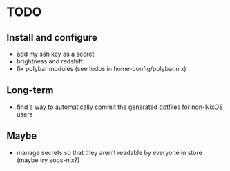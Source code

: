 # TODO

## Install and configure

- add my ssh key as a secret
- brightness and redshift
- fix polybar modules (see todos in home-config/polybar.nix)

## Long-term

- find a way to automatically commit the generated dotfiles for non-NixOS users

## Maybe

- manage secrets so that they aren't readable by everyone in store (maybe try
  sops-nix?)
